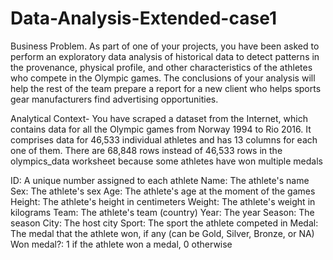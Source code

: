 # Data-Analysis-Extended-case1

Business Problem. As part of one of your projects, you have been asked to perform an
exploratory data analysis of historical data to detect patterns in the provenance, physical
profile, and other characteristics of the athletes who compete in the Olympic games.
The conclusions of your analysis will help the rest of the team prepare a report for a new
client who helps sports gear manufacturers find advertising opportunities.

Analytical Context- You have scraped a dataset from the Internet, which contains data for
all the Olympic games from Norway 1994 to Rio 2016. It comprises data for 46,533
individual athletes and has 13 columns for each one of them. There are 68,848 rows instead
of 46,533 rows in the olympics_data worksheet because some athletes have won
multiple medals

ID: A unique number assigned to each athlete
Name: The athlete's name
Sex: The athlete's sex
Age: The athlete's age at the moment of the games
Height: The athlete's height in centimeters
Weight: The athlete's weight in kilograms
Team: The athlete's team (country)
Year: The year
Season: The season
City: The host city
Sport: The sport the athlete competed in
Medal: The medal that the athlete won, if any (can be Gold, Silver, Bronze, or NA)
Won medal?: 1 if the athlete won a medal, 0 otherwise

